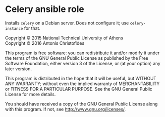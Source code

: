 Celery ansible role
===================

Installs `celery` on a Debian server. Does not configure it; use
`celery-instance` for that.

Copyright © 2015 National Technical University of Athens  
Copyright © 2016 Antonis Christofides

This program is free software: you can redistribute it and/or modify it
under the terms of the GNU General Public License as published by the
Free Software Foundation, either version 3 of the License, or (at your
option) any later version.

This program is distributed in the hope that it will be useful, but
WITHOUT ANY WARRANTY; without even the implied warranty of
MERCHANTABILITY or FITNESS FOR A PARTICULAR PURPOSE.  See the GNU
General Public License for more details.

You should have received a copy of the GNU General Public License along
with this program.  If not, see http://www.gnu.org/licenses/.
